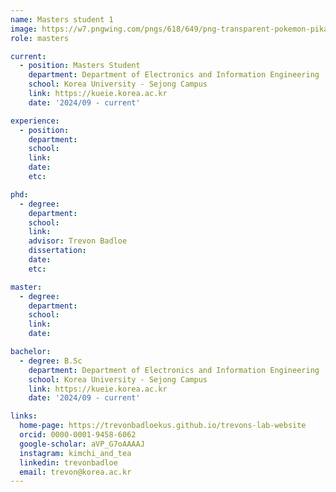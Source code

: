```yaml
---
name: Masters student 1
image: https://w7.pngwing.com/pngs/618/649/png-transparent-pokemon-pikachu-hey-you-pikachu-ash-ketchum-pokemon-pikachu-mammal-dog-like-mammal-vertebrate-thumbnail.png
role: masters

current:
  - position: Masters Student
    department: Department of Electronics and Information Engineering
    school: Korea University - Sejong Campus
    link: https://kueie.korea.ac.kr
    date: '2024/09 - current'

experience:
  - position: 
    department: 
    school: 
    link: 
    date: 
    etc: 

phd:
  - degree: 
    department: 
    school: 
    link: 
    advisor: Trevon Badloe
    dissertation: 
    date: 
    etc:

master:
  - degree: 
    department: 
    school: 
    link: 
    date: 

bachelor:
  - degree: B.Sc
    department: Department of Electronics and Information Engineering
    school: Korea University - Sejong Campus
    link: https://kueie.korea.ac.kr
    date: '2024/09 - current'

links:
  home-page: https://trevonbadloekus.github.io/trevons-lab-website
  orcid: 0000-0001-9458-6062
  google-scholar: aVP_G7oAAAAJ
  instagram: kimchi_and_tea
  linkedin: trevonbadloe
  email: trevon@korea.ac.kr
---
```

